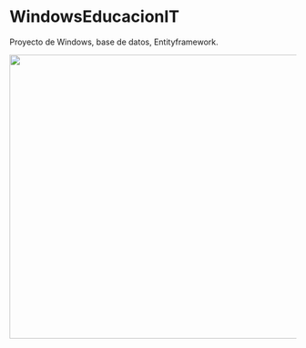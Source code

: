 # WindowsEducacionIT
Proyecto de Windows, base de datos, Entityframework.
<div align="row" >
<img src="https://user-images.githubusercontent.com/98399167/223579990-25060073-760c-4f9a-a0ed-36b564e1de61.png" width="600" height="500"  />
</div>
